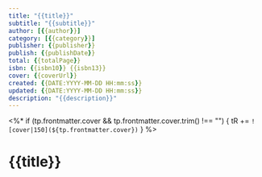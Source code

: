 ```yaml
---
title: "{{title}}"
subtitle: "{{subtitle}}"
author: [{{author}}]
category: [{{category}}]
publisher: {{publisher}}
publish: {{publishDate}}
total: {{totalPage}}
isbn: {{isbn10}} {{isbn13}}
cover: {{coverUrl}}
created: {{DATE:YYYY-MM-DD HH:mm:ss}}
updated: {{DATE:YYYY-MM-DD HH:mm:ss}}
description: "{{description}}"
---
```


<%* if (tp.frontmatter.cover && tp.frontmatter.cover.trim() !== "") { tR += `![cover|150](${tp.frontmatter.cover})` } %>

# {{title}}
